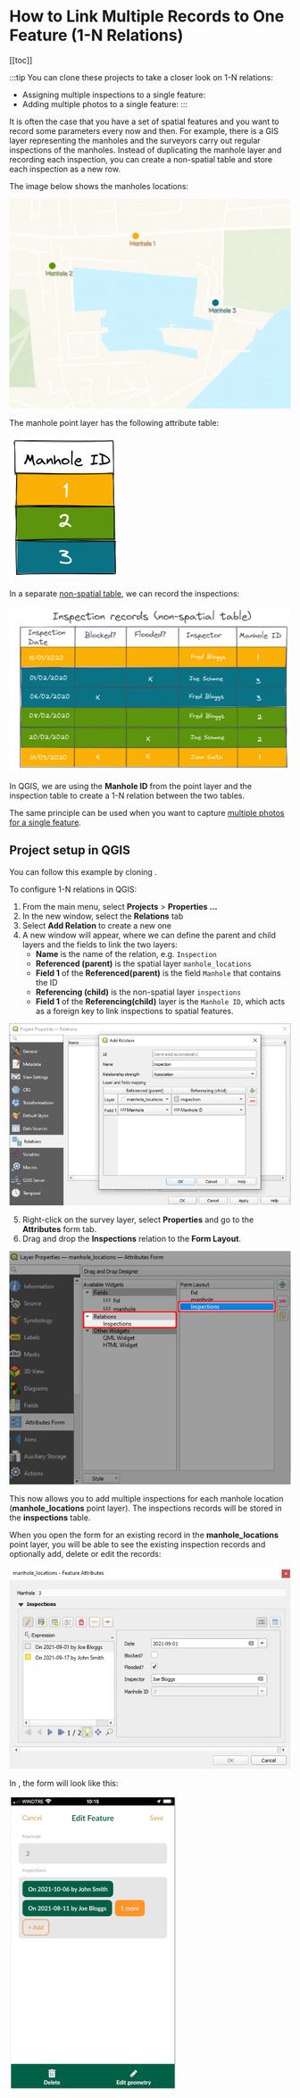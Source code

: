 # How to Link Multiple Records to One Feature (1-N Relations)
[[toc]]

:::tip
You can clone these projects to take a closer look on 1-N relations:
   - Assigning multiple inspections to a single feature: <MerginMapsProject id="documentation/forms_one-to-many-relations" />
   - Adding multiple photos to a single feature: <MerginMapsProject id="documentation/forms_multiple_photos" />
:::

It is often the case that you have a set of spatial features and you want to record some parameters every now and then. For example, there is a GIS layer representing the manholes and the surveyors carry out regular inspections of the manholes. Instead of duplicating the manhole layer and recording each inspection, you can create a non-spatial table and store each inspection as a new row.

The image below shows the manholes locations:

![Manhole locations](./input_forms_many-relations_concept1.png)

The manhole point layer has the following attribute table:

![Manhole locations](./input_forms_many-relations_concept2.png)

In a separate [non-spatial table](../working_with_nonspatial_data/), we can record the inspections:

![Manhole locations](./input_forms_many-relations_concept3.png)

In QGIS, we are using the **Manhole ID** from the point layer and the inspection table to create a 1-N relation between the two tables.

The same principle can be used when you want to capture [multiple photos for a single feature](../attach-multiple-photos-to-features/).


## Project setup in QGIS
You can follow this example by cloning <MerginMapsProject id="documentation/forms_one-to-many-relations" />.

To configure 1-N relations in QGIS:
1. From the main menu, select **Projects** > **Properties ...**
2. In the new window, select the **Relations** tab
3. Select **Add Relation** to create a new one
4. A new window will appear, where we can define the parent and child layers and the fields to link the two layers:
   - **Name** is the name of the relation, e.g. `Inspection`
   - **Referenced (parent)** is the spatial layer `manhole_locations`
   - **Field 1** of the **Referenced(parent)** is the field `Manhole` that contains the ID 
   - **Referencing (child)** is the non-spatial layer `inspections`
   - **Field 1** of the **Referencing(child)** layer is the `Manhole ID`, which acts as a foreign key to link inspections to spatial features.

![1-N relations in QGIS](./input_forms_many-relations1.png)

5. Right-click on the survey layer, select **Properties** and go to the **Attributes** form tab.
6. Drag and drop the **Inspections** relation to the **Form Layout**.

![form](./one-to-n-dnd.png)

This now allows you to add multiple inspections for each manhole location (**manhole_locations** point layer). The inspections records will be stored in the **inspections** table.

When you open the form for an existing record in the **manhole_locations** point layer, you will be able to see the existing inspection records and optionally add, delete or edit the records:

![1-N relations in QGIS - form view](./input_forms_many-relations2.png)

In <MobileAppName />, the form will look like this:

![Many photos to a single feature](./input_forms_one-to-many.png)

